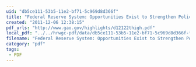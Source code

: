 ```yaml
---
uid: "db5ce111-53b5-11e2-bf71-5c969d8d366f"
title: "Federal Reserve System: Opportunities Exist to Strengthen Policies and Processes for Managing Emergency Assistance GAO-12-122T, October 4, 2011"
created: "2011-12-06 12:38:15"
pdf_urls: "http://www.gao.gov/highlights/d12122thigh.pdf"
local_pdf: "../../hrwgc-pdf/data/db5ce111-53b5-11e2-bf71-5c969d8d366f-federal-reserve-system-opportunities-exist-to-strengthen-policies-and-processes-for-managing-emergency-assistance-gao-12-122t-october-4-2011.pdf"
filename: "Federal Reserve System: Opportunities Exist to Strengthen Policies and Processes for Managing Emergency Assistance GAO-12-122T, October 4, 2011.html"
category: "pdf"
tags: 
 - PDF
---
```

